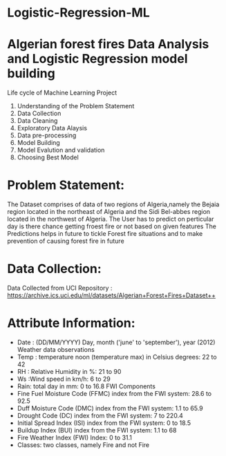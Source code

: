 # Logistic-Regression-ML

# Algerian forest fires Data Analysis and Logistic Regression model building

Life cycle of Machine Learning Project
1. Understanding of the Problem Statement
2. Data Collection
3. Data Cleaning
4. Exploratory Data Alaysis
5. Data pre-processing
6. Model Building
7. Model Evalution and validation
8. Choosing Best Model

# Problem Statement:
The Dataset comprises of data of two regions of Algeria,namely the Bejaia region located in the northeast of Algeria and the Sidi Bel-abbes region located in the northwest of Algeria.
The User has to predict on perticular day is there chance getting froest fire or not based on given features
The Predictions helps in future to tickle Forest fire situations and to make prevention of causing forest fire in future

# Data Collection:
Data Collected from UCI Repository : https://archive.ics.uci.edu/ml/datasets/Algerian+Forest+Fires+Dataset++

# Attribute Information:
* Date : (DD/MM/YYYY) Day, month ('june' to 'september'), year (2012) Weather data observations
* Temp : temperature noon (temperature max) in Celsius degrees: 22 to 42
* RH : Relative Humidity in %: 21 to 90
* Ws :Wind speed in km/h: 6 to 29
* Rain: total day in mm: 0 to 16.8 FWI Components
* Fine Fuel Moisture Code (FFMC) index from the FWI system: 28.6 to 92.5
* Duff Moisture Code (DMC) index from the FWI system: 1.1 to 65.9
* Drought Code (DC) index from the FWI system: 7 to 220.4
* Initial Spread Index (ISI) index from the FWI system: 0 to 18.5
* Buildup Index (BUI) index from the FWI system: 1.1 to 68
* Fire Weather Index (FWI) Index: 0 to 31.1
* Classes: two classes, namely Fire and not Fire

